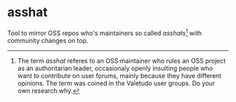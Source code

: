 # asshat
Tool to mirror OSS repos who's maintainers so called *asshats*[^1] with community changes on top.

[^1]: The term *asshat* referes to an OSS maintainer who rules an OSS project as an authoritarian leader, occasionaly openly insulting people who want to contribute on user forums, mainly because they have different opinions. The term was coined in the Valetudo user groups. Do your own research why.
